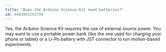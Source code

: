 ```yaml
---
title: "Does the Arduino Science Kit need batteries?"
id: 4403083291794
---
```


Yes, the Arduino Science Kit requires the use of external source power. You may want to use a portable power bank (like the one used for charging your phone or tablet) or a Li-Po battery with JST connector to run motion-based experiments.
